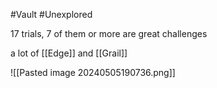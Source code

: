 #Vault #Unexplored  

17 trials, 7 of them or more are great challenges

a lot of [[Edge]] and [[Grail]]

![[Pasted image 20240505190736.png]]